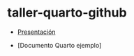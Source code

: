 # taller-quarto-github

- [Presentación](https://educacion-meritocracia.github.io/taller-quarto-github/intro_quarto_github.html)

- [Documento Quarto ejemplo]